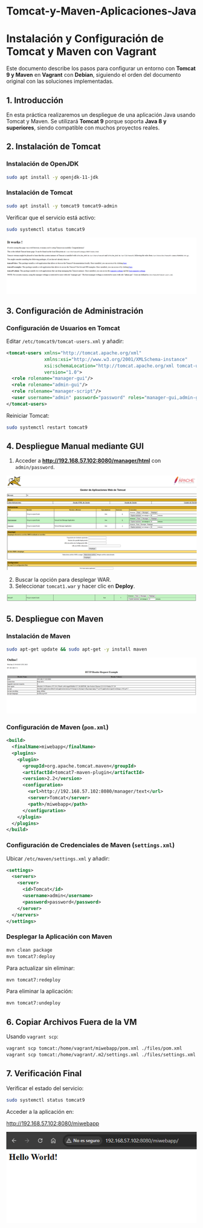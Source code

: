 # Tomcat-y-Maven-Aplicaciones-Java

# **Instalación y Configuración de Tomcat y Maven con Vagrant**

Este documento describe los pasos para configurar un entorno con **Tomcat 9 y Maven** en **Vagrant** con **Debian**, siguiendo el orden del documento original con las soluciones implementadas.


## **1. Introducción**

En esta práctica realizaremos un despliegue de una aplicación Java usando Tomcat y Maven. Se utilizará **Tomcat 9** porque soporta **Java 8 y superiores**, siendo compatible con muchos proyectos reales.

## **2. Instalación de Tomcat**

### **Instalación de OpenJDK**

```bash
sudo apt install -y openjdk-11-jdk
```

### **Instalación de Tomcat**

```bash
sudo apt install -y tomcat9 tomcat9-admin
```

Verificar que el servicio está activo:

```bash
sudo systemctl status tomcat9
```

![Imagen tomcat](img/Captura.PNG)

## **3. Configuración de Administración**

### **Configuración de Usuarios en Tomcat**
Editar `/etc/tomcat9/tomcat-users.xml` y añadir:

```xml
<tomcat-users xmlns="http://tomcat.apache.org/xml"
              xmlns:xsi="http://www.w3.org/2001/XMLSchema-instance"
              xsi:schemaLocation="http://tomcat.apache.org/xml tomcat-users.xsd"
              version="1.0">
  <role rolename="manager-gui"/>
  <role rolename="admin-gui"/>
  <role rolename="manager-script"/>
  <user username="admin" password="password" roles="manager-gui,admin-gui,manager-script"/>
</tomcat-users>
```

Reiniciar Tomcat:

```bash
sudo systemctl restart tomcat9
```

## **4. Despliegue Manual mediante GUI**
1. Acceder a **http://192.168.57.102:8080/manager/html** con `admin/password`.

![Imagen tomcat](img/Captura2.PNG)

2. Buscar la opción para desplegar WAR.
3. Seleccionar `tomcat1.war` y hacer clic en **Deploy**.

![Imagen tomcat](img/Captura4.PNG)

## **5. Despliegue con Maven**

### **Instalación de Maven**

```bash
sudo apt-get update && sudo apt-get -y install maven
```

![Imagen tomcat](img/Captura3.PNG)


### **Configuración de Maven (`pom.xml`)**

```xml
<build>
  <finalName>miwebapp</finalName>
  <plugins>
    <plugin>
      <groupId>org.apache.tomcat.maven</groupId>
      <artifactId>tomcat7-maven-plugin</artifactId>
      <version>2.2</version>
      <configuration>
        <url>http://192.168.57.102:8080/manager/text</url>
        <server>Tomcat</server>
        <path>/miwebapp</path>
      </configuration>
    </plugin>
  </plugins>
</build>
```

### **Configuración de Credenciales de Maven (`settings.xml`)**
Ubicar `/etc/maven/settings.xml` y añadir:

```xml
<settings>
  <servers>
    <server>
      <id>Tomcat</id>
      <username>admin</username>
      <password>password</password>
    </server>
  </servers>
</settings>
```

### **Desplegar la Aplicación con Maven**

```bash
mvn clean package
mvn tomcat7:deploy
```

Para actualizar sin eliminar:

```bash
mvn tomcat7:redeploy
```

Para eliminar la aplicación:

```bash
mvn tomcat7:undeploy
```

## **6. Copiar Archivos Fuera de la VM**

Usando `vagrant scp`:

```bash
vagrant scp tomcat:/home/vagrant/miwebapp/pom.xml ./files/pom.xml
vagrant scp tomcat:/home/vagrant/.m2/settings.xml ./files/settings.xml
```

## **7. Verificación Final**
Verificar el estado del servicio:
```bash
sudo systemctl status tomcat9
```
Acceder a la aplicación en:

http://192.168.57.102:8080/miwebapp


![Imagen tomcat](img/Captura5.PNG)